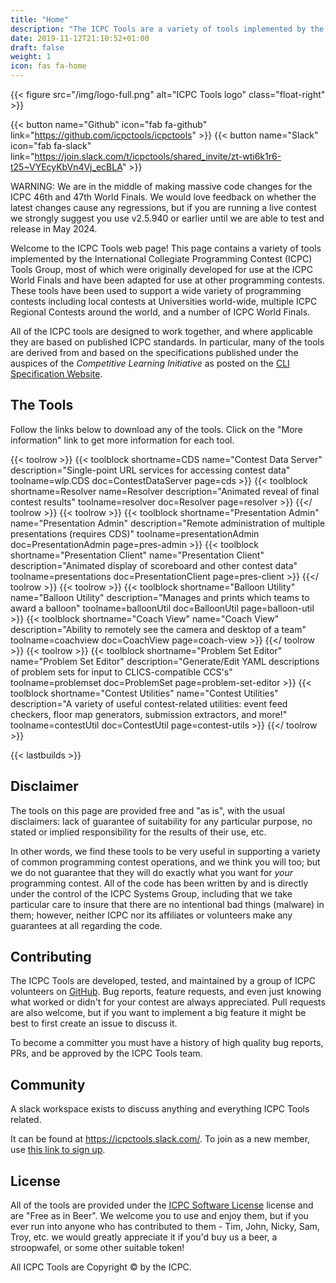 ```yaml
---
title: "Home"
description: "The ICPC Tools are a variety of tools implemented by the ICPC Tools Group for use at the ICPC World Finals and other programming contests"
date: 2019-11-12T21:10:52+01:00
draft: false
weight: 1
icon: fas fa-home
---
```


{{< figure src="/img/logo-full.png" alt="ICPC Tools logo" class="float-right" >}}

{{< button name="Github" icon="fab fa-github" link="https://github.com/icpctools/icpctools" >}}
{{< button name="Slack" icon="fab fa-slack" link="https://join.slack.com/t/icpctools/shared_invite/zt-wti6k1r6-t25~VYEcyKbVn4Vj_ecBLA" >}}

WARNING: We are in the middle of making massive code changes for the ICPC 46th and 47th World Finals. We would love feedback on whether the latest changes cause any regressions, but if you are running a live contest we strongly suggest you use v2.5.940 or earlier until we are able to test and release in May 2024.

Welcome to the ICPC Tools web page! This page contains a variety of tools implemented by the International Collegiate Programming Contest (ICPC) Tools Group, most of which were originally developed for use at the ICPC World Finals and have been adapted for use at other programming contests.
These tools have been used to support a wide variety of programming contests including local contests at Universities world-wide, multiple ICPC Regional Contests around the world, and a number of ICPC World Finals.

All of the ICPC tools are designed to work together, and where applicable they are based on published ICPC standards. In particular, many of the tools are derived from and based on the specifications published under the auspices of the *Competitive Learning Initiative* as posted on the [CLI Specification Website](https://ccs-specs.icpc.io/).

## The Tools

Follow the links below to download any of the tools. Click on the "More information" link to get more information for each tool.

{{< toolrow >}}
    {{< toolblock shortname=CDS name="Contest Data Server" description="Single-point URL services for accessing contest data" toolname=wlp.CDS doc=ContestDataServer page=cds >}}
    {{< toolblock shortname=Resolver name=Resolver description="Animated reveal of final contest results" toolname=resolver doc=Resolver page=resolver >}}
{{</ toolrow >}}
{{< toolrow >}}
    {{< toolblock shortname="Presentation Admin" name="Presentation Admin" description="Remote administration of multiple presentations (requires CDS)" toolname=presentationAdmin doc=PresentationAdmin page=pres-admin >}}
    {{< toolblock shortname="Presentation Client" name="Presentation Client" description="Animated display of scoreboard and other contest data" toolname=presentations doc=PresentationClient page=pres-client >}}
{{</ toolrow >}}
{{< toolrow >}}
    {{< toolblock shortname="Balloon Utility" name="Balloon Utility" description="Manages and prints which teams to award a balloon" toolname=balloonUtil doc=BalloonUtil page=balloon-util >}}
    {{< toolblock shortname="Coach View" name="Coach View" description="Ability to remotely see the camera and desktop of a team" toolname=coachview doc=CoachView page=coach-view >}}
{{</ toolrow >}}
{{< toolrow >}}
    {{< toolblock shortname="Problem Set Editor" name="Problem Set Editor" description="Generate/Edit YAML descriptions of problem sets for input to CLICS-compatible CCS's" toolname=problemset doc=ProblemSet page=problem-set-editor >}}
    {{< toolblock shortname="Contest Utilities" name="Contest Utilities" description="A variety of useful contest-related utilities: event feed checkers, floor map generators, submission extractors, and more!" toolname=contestUtil doc=ContestUtil page=contest-utils >}}
{{</ toolrow >}}

{{< lastbuilds >}}

## Disclaimer

The tools on this page are provided free and "as is", with the usual disclaimers: lack of guarantee of suitability for any particular purpose, no stated or implied responsibility for the results of their use, etc.

In other words, we find these tools to be very useful in supporting a variety of common programming contest operations, and we think you will too; but we do not guarantee that they will do exactly what you want for *your* programming contest. All of the code has been written by and is directly under the control of the ICPC Systems Group, including that we take particular care to insure that there are no intentional bad things (malware) in them; however, neither ICPC nor its affiliates or volunteers make any guarantees at all regarding the code.

## Contributing

The ICPC Tools are developed, tested, and maintained by a group of ICPC volunteers on [GitHub](https://github.com/icpctools/icpctools).
Bug reports, feature requests, and even just knowing what worked or didn't for your contest are always appreciated.
Pull requests are also welcome, but if you want to implement a big feature it might be best to first create an issue to discuss it.

To become a committer you must have a history of high quality bug reports, PRs, and be approved by the ICPC Tools team.

## Community

A slack workspace exists to discuss anything and everything ICPC Tools related.

It can be found at https://icpctools.slack.com/. To join as a new member, use
[this link to sign up](https://join.slack.com/t/icpctools/shared_invite/zt-wti6k1r6-t25~VYEcyKbVn4Vj_ecBLA).

## License

All of the tools are provided under the [ICPC Software License](https://github.com/icpctools/icpctools/blob/main/LICENSE) license
and are "Free as in Beer". We welcome you to use and enjoy them, but if you ever run into anyone who has contributed to
them - Tim, John, Nicky, Sam, Troy, etc. we would greatly appreciate it if you'd buy us a beer, a stroopwafel, or some other suitable token!

All ICPC Tools are Copyright &copy; by the ICPC.

